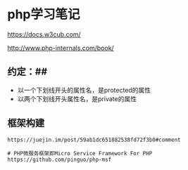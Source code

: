 # php学习笔记 #

https://docs.w3cub.com/

http://www.php-internals.com/book/ 

## 约定：##

- 以一个下划线开头的属性名，是protected的属性
- 以两个下划线开头属性名，是private的属性


## 框架构建 ##

	https://juejin.im/post/59ab1dc651882538fd72f3b0#comment

	# PHP微服务框架即Micro Service Framework For PHP
	https://github.com/pinguo/php-msf